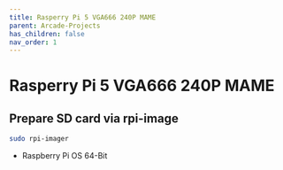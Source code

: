 ```yaml
---
title: Rasperry Pi 5 VGA666 240P MAME
parent: Arcade-Projects
has_children: false
nav_order: 1
---
```


# Rasperry Pi 5 VGA666 240P MAME

## Prepare SD card via rpi-image

```bash
sudo rpi-imager
```
- Raspberry Pi OS 64-Bit





